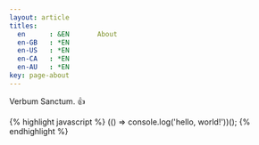 ```yaml
---
layout: article
titles:
  en      : &EN       About
  en-GB   : *EN
  en-US   : *EN
  en-CA   : *EN
  en-AU   : *EN
key: page-about
---
```


Verbum Sanctum. :+1:

{% highlight javascript %}
(() => console.log('hello, world!'))();
{% endhighlight %}
